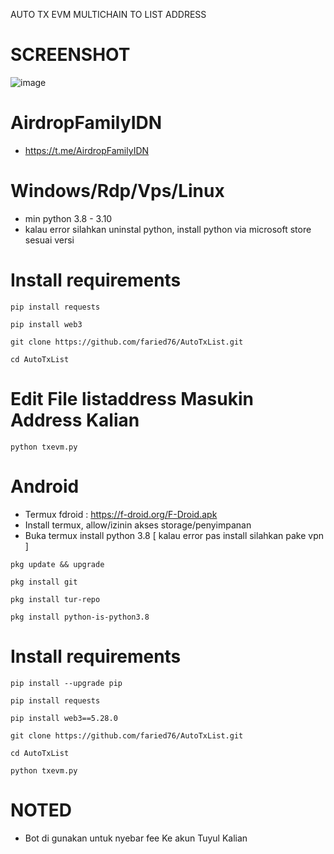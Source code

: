 AUTO TX EVM MULTICHAIN 
TO LIST ADDRESS

# SCREENSHOT
![image](https://github.com/AirdropFamilyIDN-V2-0/AutoTxListAddresEVM/assets/160813434/6c75781c-7b44-4b71-8faf-360e1398d353)



# AirdropFamilyIDN
- https://t.me/AirdropFamilyIDN

# Windows/Rdp/Vps/Linux
- min python 3.8 - 3.10
- kalau error silahkan uninstal python, install python via microsoft store sesuai versi

# Install requirements
```
pip install requests
```
```
pip install web3
```
```
git clone https://github.com/faried76/AutoTxList.git
```
```
cd AutoTxList
```
# Edit File listaddress Masukin Address Kalian
```
python txevm.py
```
# Android
- Termux fdroid : https://f-droid.org/F-Droid.apk
- Install termux, allow/izinin akses storage/penyimpanan
- Buka termux install python 3.8 [ kalau error pas install silahkan pake vpn ]
```
pkg update && upgrade
```
```
pkg install git
```
```
pkg install tur-repo
```
```
pkg install python-is-python3.8
```
# Install requirements
```
pip install --upgrade pip
```
```
pip install requests
```
```
pip install web3==5.28.0
```
```
git clone https://github.com/faried76/AutoTxList.git
```
```
cd AutoTxList
```
```
python txevm.py
```
# NOTED
- Bot di gunakan untuk nyebar fee Ke akun Tuyul Kalian
